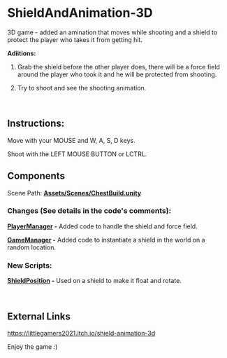 # ShieldAndAnimation-3D

3D game - added an amination that moves while shooting and a shield to protect the player who takes it from getting hit.

**Adiitions:**

1. Grab the shield before the other player does, there will be a force field around the player who took it and he will be protected from shooting.

2. Try to shoot and see the shooting animation.

<br/>

## Instructions:

Move with your MOUSE and W, A, S, D keys.

Shoot with the LEFT MOUSE BUTTON or LCTRL.
<br/>

## Components

Scene Path: **[Assets/Scenes/ChestBuild.unity](Assets/Scenes/ChestBuild.unity)**

### Changes (See details in the code's comments):

**[PlayerManager](Assets/scripts/Player/PlayerManager.cs) -** Added code to handle the shield and force field.

**[GameManager](Assets/scripts/Player/GameManager/GameManager.cs) -** Added code to instantiate a shield in the world on a random location.

### New Scripts:

**[ShieldPosition](Assets/scripts/ShieldPosition.cs) -** Used on a shield to make it float and rotate.

<br />

## External Links
https://littlegamers2021.itch.io/shield-animation-3d
<br/>

Enjoy the game :)
